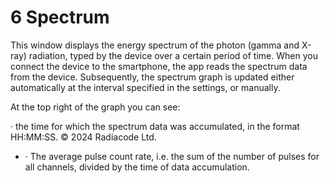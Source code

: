 # 6 Spectrum

This window displays the energy spectrum of the photon (gamma and X-ray) radiation, typed by the device over a certain period of time. When you connect the device to the smartphone, the app reads the spectrum data from the device. Subsequently, the spectrum graph is updated either automatically at the interval specified in the settings, or manually.

At the top right of the graph you can see:

· the time for which the spectrum data was accumulated, in the format HH:MM:SS. © 2024 Radiacode Ltd.

* ·  The average pulse count rate, i.e. the sum of the number of pulses for all channels, divided by the time of data accumulation.
